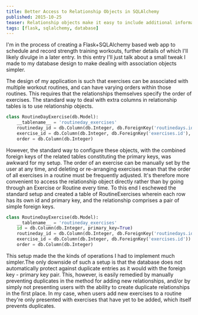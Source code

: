 ```yaml
---
title: Better Access to Relationship Objects in SQLAlchemy
published: 2015-10-25
teaser: Relationship objects make it easy to include additional information about the nature of the relationship between two entities. However, it can still be clumsy to work with them using the standard configuration.
tags: [flask, sqlalchemy, database]
---
```


I'm in the process of creating a Flask+SQLAlchemy based web app to schedule and record strength training workouts, further details of which I'll likely divulge in a later entry. In this entry I'll just talk about a small tweak I made to my database design to make dealing with association objects simpler.

The design of my application is such that exercises can be associated with multiple workout routines, and can have varying orders within those routines. This requires that the relationships themselves specify the order of exercises. The standard way to deal with extra columns in relationship tables is to use relationship objects.

```Python
class RoutineDayExercise(db.Model):
    __tablename__ = 'routineday_exercises'
    routineday_id = db.Column(db.Integer, db.ForeignKey('routinedays.id'), primary_key=True)
    exercise_id = db.Column(db.Integer, db.ForeignKey('exercises.id'), primary_key=True)
    order = db.Column(db.Integer)
```

However, the standard way to configure these objects, with the combined foreign keys of the related tables constituting the primary keys, was awkward for my setup. The order of an exercise can be manually set by the user at any time, and deleting or re-arranging exercises mean that the order of all exercises in a routine must be frequently adjusted. It's therefore more convenient to access the relationship object directly rather than by going through an Exercise or Routine every time. To this end I eschewed the standard setup and created a table of RoutineExercises wherein each row has its own id and primary key, and the relationship comprises a pair of simple foreign keys.

```Python
class RoutineDayExercise(db.Model):
    __tablename__ = 'routineday_exercises'
    id = db.Column(db.Integer, primary_key=True)
    routineday_id = db.Column(db.Integer, db.ForeignKey('routinedays.id'))
    exercise_id = db.Column(db.Integer, db.ForeignKey('exercises.id'))
    order = db.Column(db.Integer)
```

This setup made the the kinds of operations I had to implement much simpler.The only downside of such a setup is that the database does not automatically protect against duplicate entries as it would with the foreign key - primary key pair. This, however, is easily remedied by manually preventing duplicates in the method for adding new relationships, and/or by simply not presenting users with the ability to create duplicate relationships in the first place. In my case, when users add new exercises to a routine they're only presented with exercises that have yet to be added, which itself prevents duplicates.
